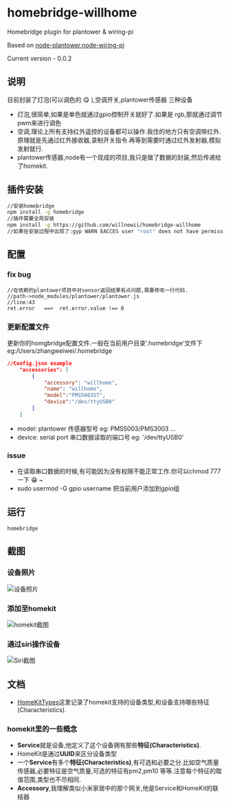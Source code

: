 # homebridge-willhome

Homebridge plugin for plantower & wiring-pi

Based on [node-plantower](https://github.com/perfectworks/node-plantower),[node-wiring-pi](https://github.com/rsg98/node-wiring-pi)

Current version - 0.0.2

## 说明
目前封装了灯泡(可以调色的 😋 ),空调开关,plantower传感器 三种设备
- 灯泡,很简单,如果是单色就通过gpio控制开关就好了.如果是 rgb,那就通过调节pwm来进行调色
- 空调,理论上所有支持红外遥控的设备都可以操作.我住的地方只有空调带红外.原理就是先通过红外接收器,录制开关指令.再等到需要时通过红外发射器,模拟发射就行.
- plantower传感器,node有一个现成的项目,我只是做了数据的封装,然后传递给了homekit.

## 插件安装
```bash
//安装homebridge
npm install -g homebridge
//插件需要全局安装
npm install -g https://github.com/willnewii/homebridge-willhome
//如果在安装过程中出现了:gyp WARN EACCES user "root" does not have permission to access the dev dir "/root/.node-gyp/5.5.0" 类似的参数,可以在安装命令上添加--unsafe-perm 
```

## 配置
### fix bug
```dash
//在依赖的plantower项目中对sensor返回结果有点问题,需要修改一行代码.
//path->node_modules/plantower/plantower.js
//line:43
ret.error   ==>  ret.error.value !== 0
```

### 更新配置文件
更新你的homgbridge配置文件.一般在当前用户目录'.homebridge'文件下  eg:/Users/zhangweiwei/.homebridge

```json
//Config.json example 
    "accessories": [
        {
            "accessory": "willhome",
            "name": "willhome",
            "model":"PMS5003ST",
            "device":"/dev/ttyUSB0"
        }
    ]
```
- model: plantower 传感器型号 eg: PMS5003/PMS3003 ...
- device: serial port 串口数据读取的端口号 eg: '/dev/ttyUSB0'

### issue
- 在读取串口数据的时候,有可能因为没有权限不能正常工作.你可以chmod 777 一下 😁 ~
- sudo usermod -G gpio username 把当前用户添加到gpio组

## 运行
```dash
homebridge
``` 

## 截图
### 设备照片
![设备照片](http://obfmtiyt5.bkt.clouddn.com/img%2FIMG_CE8F8A0B79B1-1.jpg-iphone)
### 添加至homekit
![homekit截图](http://obfmtiyt5.bkt.clouddn.com/img%2FIMG_0624.PNG-iphone)
### 通过siri操作设备
![Siri截图](http://obfmtiyt5.bkt.clouddn.com/img%2FIMG_0623.PNG-iphone)

## 文档
- [HomeKitTypes](https://github.com/KhaosT/HAP-NodeJS/blob/master/lib/gen/HomeKitTypes.js)这里记录了homekit支持的设备类型,和设备支持哪些特征(Characteristics).

### homekit里的一些概念
- **Service**就是设备,他定义了这个设备拥有那些**特征(Characteristics)**.
- HomeKit是通过**UUID**来区分设备类型
- 一个**Service**有多个**特征(Characteristics)**,有可选和必要之分.比如空气质量传感器,必要特征是空气质量,可选的特征有pm2,pm10 等等.注意每个特征的取值范围,类型也不尽相同.
- **Accessory**,我理解类似小米家居中的那个网关,他是Service和HomeKit的联结器
